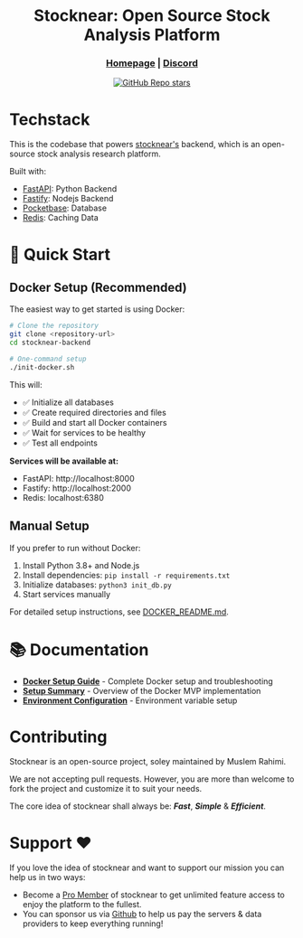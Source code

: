 <div align="center">

# **Stocknear: Open Source Stock Analysis Platform**

<h3>

[Homepage](https://stocknear.com/) | [Discord](https://discord.com/invite/hCwZMMZ2MT)

</h3>

[![GitHub Repo stars](https://img.shields.io/github/stars/stocknear/backend)](https://github.com/stocknear/backend/stargazers)

</div>

# Techstack

This is the codebase that powers [stocknear's](https://stocknear.com/) backend, which is an open-source stock analysis research platform.

Built with:
- [FastAPI](https://fastapi.tiangolo.com/): Python Backend
- [Fastify](https://fastify.dev/): Nodejs Backend
- [Pocketbase](https://pocketbase.io/): Database
- [Redis](https://redis.io/): Caching Data

# 🚀 Quick Start

## Docker Setup (Recommended)

The easiest way to get started is using Docker:

```bash
# Clone the repository
git clone <repository-url>
cd stocknear-backend

# One-command setup
./init-docker.sh
```

This will:
- ✅ Initialize all databases
- ✅ Create required directories and files
- ✅ Build and start all Docker containers
- ✅ Wait for services to be healthy
- ✅ Test all endpoints

**Services will be available at:**
- FastAPI: http://localhost:8000
- Fastify: http://localhost:2000
- Redis: localhost:6380

## Manual Setup

If you prefer to run without Docker:

1. Install Python 3.8+ and Node.js
2. Install dependencies: `pip install -r requirements.txt`
3. Initialize databases: `python3 init_db.py`
4. Start services manually

For detailed setup instructions, see [DOCKER_README.md](DOCKER_README.md).

# 📚 Documentation

- **[Docker Setup Guide](DOCKER_README.md)** - Complete Docker setup and troubleshooting
- **[Setup Summary](SETUP_SUMMARY.md)** - Overview of the Docker MVP implementation
- **[Environment Configuration](ENVIRONMENT_CONFIGURATION.md)** - Environment variable setup

# Contributing
Stocknear is an open-source project, soley maintained by Muslem Rahimi.

We are not accepting pull requests. However, you are more than welcome to fork the project and customize it to suit your needs.

The core idea of stocknear shall always be: **_Fast_**, **_Simple_** & **_Efficient_**.

# Support ❤️

If you love the idea of stocknear and want to support our mission you can help us in two ways:

- Become a [Pro Member](https://stocknear.com/pricing) of stocknear to get unlimited feature access to enjoy the platform to the fullest.
- You can sponsor us via [Github](https://github.com/sponsors/stocknear) to help us pay the servers & data providers to keep everything running!
